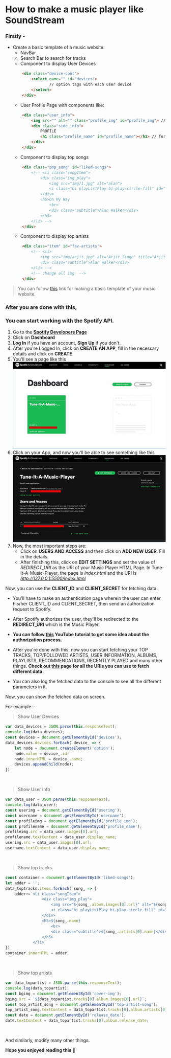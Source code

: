 # How to make a music player like SoundStream 

### Firstly - 
* Create a basic template of a music website:
    * NavBar
    * Search Bar to search for tracks
    * Component to display User Devices
    ```html
        <div class="device-cont">
            <select name="" id="devices">
                    // option tags with each user device
            </select>
        </div>
    ```
    * User Profile Page with components like:
    ```html
        <div class="user_info">
            <img src="" alt="" class="profile_img" id="profile_img"> // for user image
            <div class="side_info">
                PROFILE
                <h1 class="profile_name" id="profile_name"></h1> // for user name
            </div>
        </div>
    ```
    * Component to display top songs
    ```html
        <div class="pop_song" id="liked-songs">
            <!-- <li class="songItem">
                <div class="img_play">
                    <img src="img/1.jpg" alt="alan">
                    <i class="bi playListPlay bi-play-circle-fill" id="7"></i>
                </div>
                <h5>On My Way
                    <br>
                    <div class="subtitle">Alan Walker</div>
                </h5>
            </li> -->
        </div>
    ```
    * Component to display top artists
    ```html
        <div class="item" id="fav-artists">
            <!-- <li>
                <img src="img/arjit.jpg" alt="Arjit Singh" title="Arjit Singh">
                <div class="subtitle">Alan Walker</div>
            </li> -->
            <!-- change all img  -->
        </div>
    ```
> You can follow [this](https://youtu.be/OafpiyPa63I) link for making a basic template of your music website.

### After you are done with this,
### You can start working with the Spotify API.

1. Go to the **[Spotify Developers Page](https://developer.spotify.com/)**
2. Click on **Dashboard**
3. **Log In** if you have an account, **Sign Up** if you don't.
4. After you're Logged In, click on **CREATE AN APP**, fill in the necessary details and click on **CREATE**
5. You'll see a page like this
   ![image](learn_imgs/dash.jpeg)
6. Click on your App, and now you'll be able to see something like this
    ![image](learn_imgs/app.jpeg)
7. Now, the most important steps are:
    * Click on **USERS AND ACCESS** and then click on **ADD NEW USER**. Fill in the details.
    * After finishing this, click on **EDIT SETTINGS** and set the value of *REDIRECT_URI* as the URI of your Music Player HTML Page. In Tune-It-A-Music-Player, the page is *index.html* and the URI is *http://127.0.0.1:5500/index.html*

Now, you can use the **CLIENT_ID** and **CLIENT_SECRET** for fetching data.

* You'll have to make an authentication page wherein the user can enter his/her CLIENT_ID and CLIENT_SECRET, then send an authorization request to Spotify.

* After Spotify authorizes the user, they'll be redirected to the **REDIRECT_URI** which is the Music Player.

* **You can follow [this](https://youtu.be/1vR3m0HupGI) YouTube tutorial to get some idea about the authorization process.**

* After you're done with this, now you can start fetching your TOP TRACKS, TOP/FOLLOWED ARTISTS, USER INFORMATION, ALBUMS, PLAYLISTS, RECOMMENDATIONS, RECENTLY PLAYED and many other things. **Check out [this](https://developer.spotify.com/documentation/web-api/reference/#/) page for all the URIs you can use to fetch different data.**

* You can also log the fetched data to the console to see all the different parameters in it.

Now, you can show the fetched data on screen.

For example :-<br/>
> Show User Devices
```js
var data_devices = JSON.parse(this.responseText);
console.log(data_devices);
const devices = document.getElementById('devices');
data_devices.devices.forEach( device_ => {
    let node = document.createElement('option');
    node.value = device_.id;
    node.innerHTML = device_.name;
    devices.appendChild(node);
})
```
<br/>

> Show User Info
```js
var data_user = JSON.parse(this.responseText);
console.log(data_user);
const userimg = document.getElementById('userimg');
const username = document.getElementById('username');
const profileimg = document.getElementById('profile_img');
const profilename = document.getElementById('profile_name');
profileimg.src = data_user.images[0].url;
profilename.textContent = data_user.display_name;
userimg.src = data_user.images[0].url;
username.textContent = data_user.display_name;
```
<br/>

> Show top tracks
```js
const container = document.getElementById('liked-songs');
let adder = '';
data_toptracks.items.forEach( song_ => {
    adder+=`<li class="songItem">
                <div class="img_play">
                    <img src="${song_.album.images[0].url}" alt="${song_.artists[0].name}">
                    <i class="bi playListPlay bi-play-circle-fill" id="${song_.id}" onclick="songClick('${song_.id}')"></i>
                </div>
                <h5>${song_.name}
                    <br>
                    <div class="subtitle">${song_.artists[0].name}</div>
                </h5>
            </li>`
})
container.innerHTML = adder;
```
<br/>

> Show top artists
```js
var data_topartist = JSON.parse(this.responseText);
console.log(data_topartist);
const bgimg = document.getElementById('cover-img');
bgimg.src = `${data_topartist.tracks[0].album.images[0].url}`;
const top_artist_song = document.getElementById('top-artist-song');
top_artist_song.textContent = data_topartist.tracks[0].album.artists[0].name + ' - ' + data_topartist.tracks[0].name ;
const date = document.getElementById('release_date');
date.textContent = data_topartist.tracks[0].album.release_date;
```
<br/>

And similarly, modify many other things.

**Hope you enjoyed reading this 🚀**